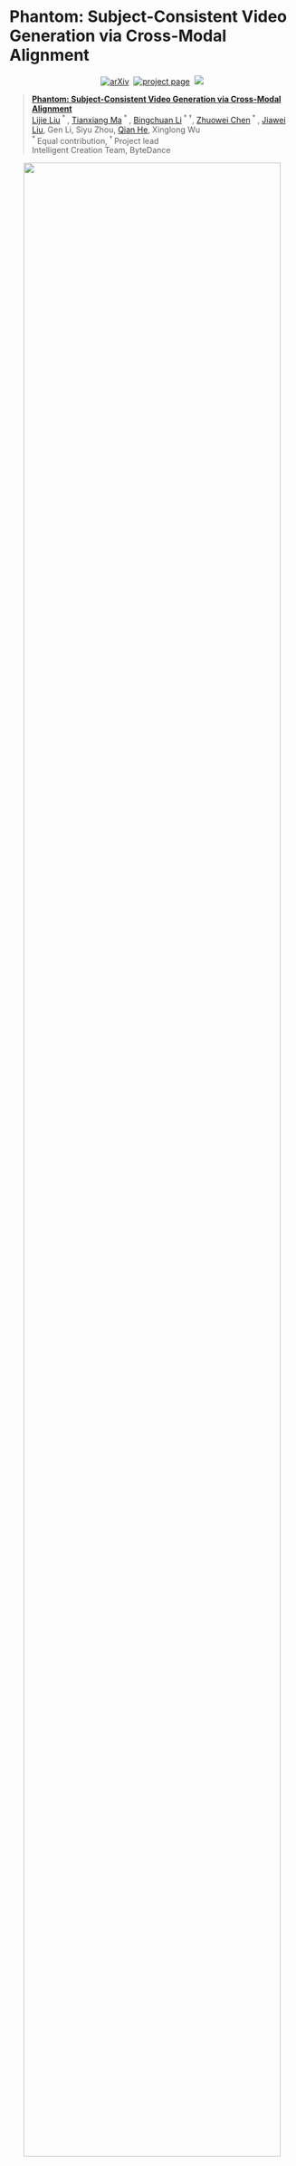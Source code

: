 # Phantom: Subject-Consistent Video Generation via Cross-Modal Alignment

<div align="center">
  
[![arXiv](https://img.shields.io/badge/arXiv%20paper-2502.11079-b31b1b.svg)](https://arxiv.org/abs/2502.11079)&nbsp;
[![project page](https://img.shields.io/badge/Project_page-More_visualizations-green)](https://phantom-video.github.io/Phantom/)&nbsp;
<a href="https://huggingface.co/bytedance-research/Phantom"><img src="https://img.shields.io/static/v1?label=%F0%9F%A4%97%20Hugging%20Face&message=Model&color=orange"></a>
</div>


> [**Phantom: Subject-Consistent Video Generation via Cross-Modal Alignment**](https://arxiv.org/abs/2502.11079)<br>
> [Lijie Liu](https://liulj13.github.io/)<sup> * </sup>, [Tianxiang Ma](https://tianxiangma.github.io/)<sup> * </sup>, [Bingchuan Li](https://scholar.google.com/citations?user=ac5Se6QAAAAJ)<sup> * &dagger;</sup>, [Zhuowei Chen](https://scholar.google.com/citations?user=ow1jGJkAAAAJ)<sup> * </sup>, [Jiawei Liu](https://scholar.google.com/citations?user=X21Fz-EAAAAJ), Gen Li, Siyu Zhou, [Qian He](https://scholar.google.com/citations?user=9rWWCgUAAAAJ), Xinglong Wu
> <br><sup> * </sup>Equal contribution,<sup> &dagger; </sup>Project lead
> <br>Intelligent Creation Team, ByteDance<br>

<p align="center">
<img src="assets/teaser.png" width=95%>
<p>

## 🔥 Latest News!
* May 27, 2025: 🎉 We have released the Phantom-Wan-14B model, a more powerful Subject-to-Video model.
* Apr 23, 2025: 😊 Thanks to [ComfyUI-WanVideoWrapper](https://github.com/kijai/ComfyUI-WanVideoWrapper/tree/dev) for adapting ComfyUI to Phantom-Wan-1.3B. Everyone is welcome to use it!
* Apr 21, 2025: 👋 Phantom-Wan is coming! We adapted the Phantom framework into the [Wan2.1](https://github.com/Wan-Video/Wan2.1) video generation model. The inference codes and checkpoint have been released.
* Apr 10, 2025: We have updated the [full version](https://arxiv.org/pdf/2502.11079v2) of the Phantom paper, which now includes more detailed descriptions of the model architecture and dataset pipeline.
* Feb 16, 2025: We proposed a novel subject-consistent video generation model, **Phantom**, and have released the [report](https://arxiv.org/pdf/2502.11079v1) publicly. For more video demos, please visit the [project page](https://phantom-video.github.io/Phantom/).


## 📑 Todo List
- [x] Inference codes and Checkpoint of Phantom-Wan-1.3B 
- [x] Checkpoint of Phantom-Wan-14B
- [ ] Checkpoint of Phantom-Wan-14B Pro
- [ ] Open source Phantom-Data
- [ ] Training codes of Phantom-Wan

## 📖 Overview
Phantom is a unified video generation framework for single and multi-subject references, built on existing text-to-video and image-to-video architectures. It achieves cross-modal alignment using text-image-video triplet data by redesigning the joint text-image injection model. Additionally, it emphasizes subject consistency in human generation while enhancing ID-preserving video generation.

## ⚡️ Quickstart

### Installation
Clone the repo:
```sh
git clone https://github.com/Phantom-video/Phantom.git
cd Phantom
```

Install dependencies:
```sh
# Ensure torch >= 2.4.0
pip install -r requirements.txt
```

### Model Download
| Models       | Download Link                                                                                                                                           |    Notes                      |
|--------------|---------------------------------------------------------------------------------------------------------------------------------------------------------|-------------------------------|
| Phantom-Wan-1.3B      | 🤗 [Huggingface](https://huggingface.co/bytedance-research/Phantom/blob/main/Phantom-Wan-1.3B.pth)   | Supports both 480P and 720P
| Phantom-Wan-14B | 🤗 [Huggingface](https://huggingface.co/bytedance-research/Phantom/tree/main) | Supports both 480P and 720P

First you need to download the 1.3B original model of Wan2.1, since our Phantom-Wan model relies on the Wan2.1 VAE and Text Encoder model. Download Wan2.1-1.3B using huggingface-cli:
``` sh
pip install "huggingface_hub[cli]"
huggingface-cli download Wan-AI/Wan2.1-T2V-1.3B --local-dir ./Wan2.1-T2V-1.3B
```

Then download the Phantom-Wan-1.3B and Phantom-Wan-14B model:
``` sh
huggingface-cli download bytedance-research/Phantom --local-dir ./Phantom-Wan-Models
```
Alternatively, you can manually download the required models and place them in the `Phantom-Wan-Models` folder.

### Run Subject-to-Video Generation

#### Phantom-Wan-1.3B

- Single-GPU inference

``` sh
python generate.py --task s2v-1.3B --size 832*480 --ckpt_dir ./Wan2.1-T2V-1.3B --phantom_ckpt ./Phantom-Wan-Models/Phantom-Wan-1.3B.pth  --ref_image "examples/ref1.png,examples/ref2.png" --prompt "暖阳漫过草地，扎着双马尾、头戴绿色蝴蝶结、身穿浅绿色连衣裙的小女孩蹲在盛开的雏菊旁。她身旁一只棕白相间的狗狗吐着舌头，毛茸茸尾巴欢快摇晃。小女孩笑着举起黄红配色、带有蓝色按钮的玩具相机，将和狗狗的欢乐瞬间定格。" --base_seed 42
```

- Multi-GPU inference using FSDP + xDiT USP

``` sh
pip install "xfuser>=0.4.1"
torchrun --nproc_per_node=8 generate.py --task s2v-1.3B --size 832*480 --ckpt_dir ./Wan2.1-T2V-1.3B --phantom_ckpt ./Phantom-Wan-Models/Phantom-Wan-1.3B.pth  --ref_image "examples/ref3.png,examples/ref4.png" --dit_fsdp --t5_fsdp --ulysses_size 4 --ring_size 2 --prompt "夕阳下，一位有着小麦色肌肤、留着乌黑长发的女人穿上有着大朵立体花朵装饰、肩袖处带有飘逸纱带的红色纱裙，漫步在金色的海滩上，海风轻拂她的长发，画面唯美动人。" --base_seed 42
```

> 💡Note: 
> * Changing `--ref_image` can achieve single reference Subject-to-Video generation or multi-reference Subject-to-Video generation. The number of reference images should be within 4.
> * To achieve the best generation results, we recommend that you describe the visual content of the reference image as accurately as possible when writing `--prompt`. For example, "examples/ref1.png" can be described as "a toy camera in yellow and red with blue buttons".
> * When the generated video is unsatisfactory, the most straightforward solution is to try changing the `--base_seed` and modifying the description in the `--prompt`.

For more inference examples, please refer to "infer.sh". You will get the following generated results:

<table style="width: 100%; border-collapse: collapse; text-align: center; border: 1px solid #ccc;">
  <tr>
    <th style="text-align: center;">
      <strong>Reference Images</strong>
    </th>
    <th style="text-align: center;">
      <strong>Generated Videos (480P)</strong>
    </th>
  </tr>

  <tr>
    <td style="text-align: center; vertical-align: middle;">
      <img src="examples/ref1.png" alt="Image 1" style="height: 180px;">
      <img src="examples/ref2.png" alt="Image 2" style="height: 180px;">
    </td>
    <td style="text-align: center; vertical-align: middle;">
      <img src="examples/ref_results/result1.gif" alt="GIF 1" style="width: 400px;">
    </td>
  </tr>

  <tr>
    <td style="text-align: center; vertical-align: middle;">
      <img src="examples/ref3.png" alt="Image 3" style="height: 180px;">
      <img src="examples/ref4.png" alt="Image 4" style="height: 180px;">
    </td>
    <td style="text-align: center; vertical-align: middle;">
      <img src="examples/ref_results/result2.gif" alt="GIF 2" style="width: 400px;">
    </td>
  </tr>

  </tr>
  <tr>
    <td style="text-align: center; vertical-align: middle;">
      <img src="examples/ref5.png" alt="Image 5" style="height: 180px;">
      <img src="examples/ref6.png" alt="Image 6" style="height: 180px;">
      <img src="examples/ref7.png" alt="Image 7" style="height: 180px;">
    </td>
    <td style="text-align: center; vertical-align: middle;">
      <img src="examples/ref_results/result3.gif" alt="GIF 3" style="width: 400px;">
    </td>
  </tr>

  <tr>
    <td style="text-align: center; vertical-align: middle;">
      <img src="examples/ref8.png" alt="Image 8" style="height: 100px;">
      <img src="examples/ref9.png" alt="Image 9" style="height: 100px;">
      <img src="examples/ref10.png" alt="Image 10" style="height: 100px;">
      <img src="examples/ref11.png" alt="Image 11" style="height: 100px;">
    </td>
    <td style="text-align: center; vertical-align: middle;">
      <img src="examples/ref_results/result4.gif" alt="GIF 4" style="width: 400px;">
    </td>
  </tr>
</table>

#### Phantom-Wan-14B

- Single-GPU inference

``` sh
python generate.py --task s2v-14B --size 832*480 --frame_num 121 --sample_fps 24 --ckpt_dir ./Wan2.1-T2V-1.3B --phantom_ckpt ./Phantom-Wan-Models --ref_image "examples/ref12.png,examples/ref13.png" --prompt "扎着双丸子头，身着红黑配色并带有火焰纹饰服饰，颈戴金项圈、臂缠金护腕的哪吒，和有着一头淡蓝色头发，额间有蓝色印记，身着一袭白色长袍的敖丙，并肩坐在教室的座位上，他们专注地讨论着书本内容。背景为柔和的灯光和窗外微风拂过的树叶，营造出安静又充满活力的学习氛围。"
```

- Multi-GPU inference using FSDP + xDiT USP

``` sh
pip install "xfuser>=0.4.1"
torchrun --nproc_per_node=8 generate.py --task s2v-14B --size 832*480 --frame_num 121 --sample_fps 24 --ckpt_dir ./Wan2.1-T2V-1.3B --phantom_ckpt ./Phantom-Wan-Models  --ref_image "examples/ref14.png,examples/ref15.png,examples/ref16.png" --dit_fsdp --t5_fsdp --ulysses_size 8 --ring_size 1 --prompt "一位戴着黄色帽子、身穿黄色上衣配棕色背带的卡通老爷爷，在装饰有粉色和蓝色桌椅、悬挂着彩色吊灯且摆满彩色圆球装饰的清新卡通风格咖啡馆里，端起一只蓝色且冒着热气的咖啡杯，画面风格卡通、清新。"
```

> 💡Note: 
> * The currently released Phantom-Wan-14B model was trained on 480P data but can also be applied to generating videos at 720P and higher resolutions, though the results may be less stable. We plan to release a version further trained on 720P data in the future.
> * The Phantom-Wan-14B model was trained on 24fps data, but it can also generate 16fps videos, similar to the native Wan2.1. However, the quality may experience a slight decline.

For more inference examples, please refer to "infer.sh". You will get the following generated results:

<table style="width: 100%; border-collapse: collapse; text-align: center; border: 1px solid #ccc;">
  <tr>
    <th style="text-align: center;">
      <strong>Reference Images</strong>
    </th>
    <th style="text-align: center;">
      <strong>Generated Videos (720P)</strong>
    </th>
  </tr>

  <tr>
    <td style="text-align: center; vertical-align: middle;">
      <img src="examples/ref12.png" alt="Image 1" style="height: 180px;">
      <img src="examples/ref13.png" alt="Image 2" style="height: 180px;">
    </td>
    <td style="text-align: center; vertical-align: middle;">
      <img src="examples/ref_results/result5.gif" alt="GIF 1" style="width: 400px;">
    </td>
  </tr>

  <tr>
    <td style="text-align: center; vertical-align: middle;">
      <img src="examples/ref17.png" alt="Image 3" style="height: 180px;">
      <img src="examples/ref18.png" alt="Image 4" style="height: 180px;">
    </td>
    <td style="text-align: center; vertical-align: middle;">
      <img src="examples/ref_results/result7.gif" alt="GIF 2" style="width: 400px;">
    </td>
  </tr>

  </tr>
  <tr>
    <td style="text-align: center; vertical-align: middle;">
      <img src="examples/ref14.png" alt="Image 5" style="height: 180px;">
      <img src="examples/ref15.png" alt="Image 6" style="height: 180px;">
      <img src="examples/ref16.png" alt="Image 7" style="height: 180px;">
    </td>
    <td style="text-align: center; vertical-align: middle;">
      <img src="examples/ref_results/result6.gif" alt="GIF 3" style="width: 400px;">
    </td>
  </tr>

</table>


## Acknowledgements
We would like to express our gratitude to the SEED team for their support. Special thanks to Lu Jiang, Haoyuan Guo, Zhibei Ma, and Sen Wang for their assistance with the model and data. In addition, we are also very grateful to Siying Chen, Qingyang Li, and Wei Han for their help with the evaluation.

## BibTeX
```bibtex
@article{liu2025phantom,
  title={Phantom: Subject-Consistent Video Generation via Cross-Modal Alignment},
  author={Liu, Lijie and Ma, Tianxaing and Li, Bingchuan and Chen, Zhuowei and Liu, Jiawei and He, Qian and Wu, Xinglong},
  journal={arXiv preprint arXiv:2502.11079},
  year={2025}
}
```

## Star History
[![Star History Chart](https://api.star-history.com/svg?repos=Phantom-video/Phantom&type=Date)](https://www.star-history.com/#Phantom-video/Phantom&Date)